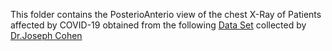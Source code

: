 This folder contains the PosterioAnterio view of the chest X-Ray of Patients affected by COVID-19 obtained from the following [Data Set](https://github.com/ieee8023/covid-chestxray-dataset/blob/master/metadata.csv) collected by [Dr.Joseph Cohen](https://github.com/ieee8023)
